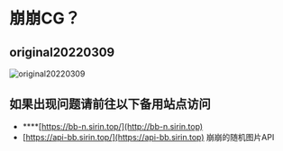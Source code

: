# 崩崩CG？

## original20220309

![original20220309](https://upload-bbs.mihoyo.com/upload/2022/03/12/5875627/20b73ca26c0a18f805639ca735595773_3554853105124812538.png)

## **如果出现问题请前往以下备用站点访问**

* ****[https://bb-n.sirin.top/](http://bb-n.sirin.top)
* [https://api-bb.sirin.top/](https://api-bb.sirin.top) 崩崩的随机图片API
